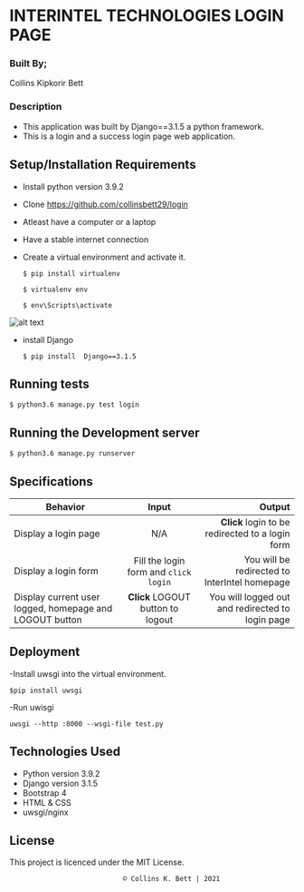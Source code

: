 # INTERINTEL TECHNOLOGIES LOGIN PAGE

### Built By;
Collins Kipkorir Bett

### Description
- This application was built by Django==3.1.5 a python framework.
- This is a login and a success login page web application.


## Setup/Installation Requirements

* Install python version 3.9.2
* Clone https://github.com/collinsbett29/login
* Atleast have a computer or a laptop
* Have a stable internet connection

* Create a virtual environment and activate it.

   `$ pip install virtualenv`

   ```$ virtualenv env```

   ```$ env\Scripts\activate```


![alt text](images/screenshot(13).png)

* install Django

   ```$ pip install  Django==3.1.5```

## Running tests
   ```$ python3.6 manage.py test login```

## Running the Development server
  ```$ python3.6 manage.py runserver```

## Specifications

| Behavior        | Input           | Output |
| ------------- |:-------------:| -----:|
| Display a login page | N/A | **Click** login to be redirected to a login form |
| Display a login form | Fill the login form and `click login` | You will be redirected to InterIntel homepage |
| Display current user logged, homepage and LOGOUT button | **Click** LOGOUT button to logout | You will logged out and redirected to login page |

## Deployment
-Install uwsgi into the virtual environment.

   ```$pip install uwsgi```

-Run uwisgi

   ```uwsgi --http :8000 --wsgi-file test.py```

## Technologies Used

  * Python version 3.9.2
  * Django version 3.1.5
  * Bootstrap 4
  * HTML & CSS 
  * uwsgi/nginx


## License

This project is licenced under the MIT License.


                                © Collins K. Bett | 2021





